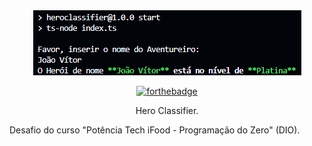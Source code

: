 <div align="center">

<img src="./screenshots/1.png" />

[![forthebadge](https://forthebadge.com/images/badges/made-with-typescript.svg)](https://forthebadge.com)

Hero Classifier.

</div>

Desafio do curso "Potência Tech iFood - Programação do Zero" (DIO).